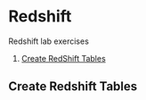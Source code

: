 # Redshift
Redshift lab exercises

1. [Create RedShift Tables](#create-redshift-tables)

## Create Redshift Tables
